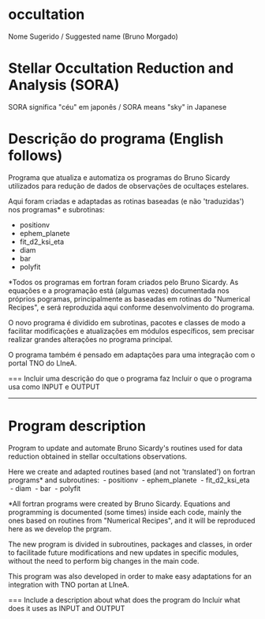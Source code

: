 # occultation
Nome Sugerido / Suggested name (Bruno Morgado)
# Stellar Occultation Reduction and Analysis (SORA)

SORA significa "céu" em japonês / SORA means "sky" in Japanese

# Descrição do programa (English follows)

Programa que atualiza e automatiza os programas do Bruno Sicardy utilizados para redução de dados de observações de ocultaçes estelares.

Aqui foram criadas e adaptadas as rotinas baseadas (e não 'traduzidas') nos programas* e subrotinas:
  - positionv
  - ephem_planete
  - fit_d2_ksi_eta
  - diam
  - bar
  - polyfit

*Todos os programas em fortran foram criados pelo Bruno Sicardy. As equações e a programação está (algumas vezes) documentada nos próprios pogramas, principalmente as baseadas em rotinas do "Numerical Recipes", e será reproduzida aqui conforme desenvolvimento do programa.

O novo programa é dividido em subrotinas, pacotes e classes de modo a facilitar modificações e atualizações em módulos específicos, sem precisar realizar grandes alterações no programa principal.

O programa também é pensado em adaptações para uma integração com o portal TNO do LIneA.

===
Incluir uma descrição do que o programa faz
Incluir o que o programa usa como INPUT e OUTPUT

**********

# Program description

Program to update and automate Bruno Sicardy's routines used for data reduction obtained in stellar occultations observations.

Here we create and adapted routines based (and not 'translated') on fortran programs* and subroutines:
  - positionv
  - ephem_planete
  - fit_d2_ksi_eta
  - diam
  - bar
  - polyfit
  
  *All fortran programs were created by Bruno Sicardy. Equations and programming is documented (some times) inside each code, mainly the ones based on routines from "Numerical Recipes", and it will be reproduced here as we develop the prgram.
  
The new program is divided in subroutines, packages and classes, in order to facilitade future modifications and new updates in specific modules, without the need to perform big changes in the main code.
  
This program was also developed in order to make easy adaptations for an integration with TNO portan at LIneA.


===
Include a description about what does the program do
Incluir what does it uses as INPUT and OUTPUT
